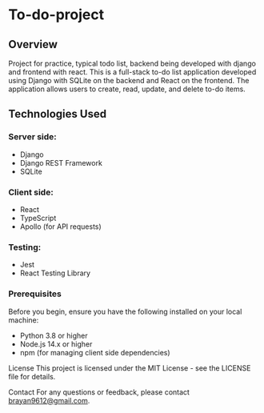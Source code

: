 # To-do-project

## Overview
Project for practice, typical todo list, backend being developed with django and frontend with react.
This is a full-stack to-do list application developed using Django with SQLite on the backend and React on the frontend. The application allows users to create, read, update, and delete to-do items.

## Technologies Used
### Server side:
- Django
- Django REST Framework
- SQLite

### Client side:
- React
- TypeScript
- Apollo (for API requests)

### Testing:
- Jest
- React Testing Library

### Prerequisites
Before you begin, ensure you have the following installed on your local machine:
- Python 3.8 or higher
- Node.js 14.x or higher
- npm (for managing client side dependencies)

License
This project is licensed under the MIT License - see the LICENSE file for details.

Contact
For any questions or feedback, please contact brayan9612@gmail.com.
